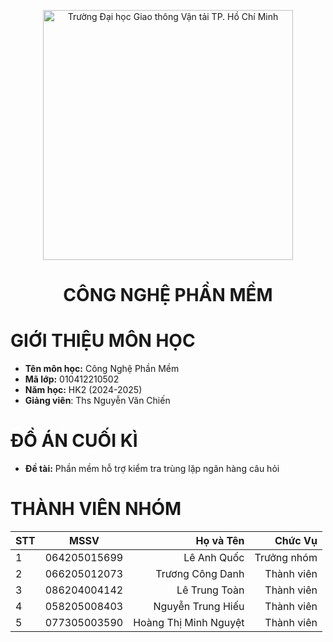 <!-- Banner -->
<p align="center">
  <a href="https:/w/ww.ut.edu.vn/" title="Trường Đại học Giao thông Vận tải TP. Hồ Chí Minh" style="border: none;">
  <a href="https://giaothongvantaitphcm.edu.vn/" title="Trường Đại học Giao thông Vận tải TP. Hồ Chí Minh" style="border: none;">
    <img src="https://giaothongvantaitphcm.edu.vn/wp-content/uploads/2025/01/Logo-GTVT.png" alt="Trường Đại học Giao thông Vận tải TP. Hồ Chí Minh" width="400">
  </a>
</p>

<h1 align="center"><b>CÔNG NGHỆ PHẦN MỀM</b></h1>

# GIỚI THIỆU MÔN HỌC
* **Tên môn học:** Công Nghệ Phần Mềm
* **Mã lớp:** 010412210502
* **Năm học:** HK2 (2024-2025)
* **Giảng viên**: Ths Nguyễn Văn Chiến 

# ĐỒ ÁN CUỐI KÌ
* **Đề tài:** Phần mềm hỗ trợ kiểm tra trùng lặp ngân hàng câu hỏi

# THÀNH VIÊN NHÓM
| STT    | MSSV          | Họ và Tên              |Chức Vụ    |
| ------ |:-------------:| ----------------------:|----------:|
|   1    | 064205015699  | Lê Anh Quốc            |Trưởng nhóm|
|   2    | 066205012073  | Trương Công Danh       |Thành viên |
|   3    | 086204004142  | Lê Trung Toàn          |Thành viên |
|   4    | 058205008403  | Nguyễn Trung Hiếu      |Thành viên |
|   5    | 077305003590  | Hoàng Thị Minh Nguyệt  |Thành viên |



